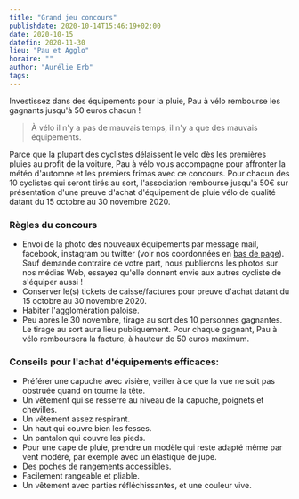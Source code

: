 ```yaml
---
title: "Grand jeu concours"
publishdate: 2020-10-14T15:46:19+02:00
date: 2020-10-15
datefin: 2020-11-30
lieu: "Pau et Agglo"
horaire: ""
author: "Aurélie Erb"
tags:
---
```



Investissez dans des équipements pour la pluie, Pau à vélo rembourse les gagnants jusqu'à 50 euros chacun !

<!--more-->

> À vélo il n'y a pas de mauvais temps, il n'y a que des mauvais équipements.


Parce que la plupart des cyclistes délaissent le vélo dès les premières pluies au profit de la voiture, Pau à vélo vous accompagne pour affronter la météo d'automne et les premiers frimas avec ce concours. Pour chacun des 10 cyclistes qui seront tirés au sort, l'association rembourse jusqu'à 50€ sur présentation d'une preuve d'achat d'équipement de pluie vélo de qualité datant du 15 octobre au 30 novembre 2020.

### Règles du concours

- Envoi de la photo des nouveaux équipements par message mail, facebook, instagram ou twitter (voir nos coordonnées en [bas de page](#footer)). Sauf demande contraire de votre part, nous publierons les photos sur nos médias Web, essayez qu'elle donnent envie aux autres cycliste de s'équiper aussi !
- Conserver le(s) tickets de caisse/factures pour preuve d'achat datant du 15 octobre au 30 novembre 2020.
- Habiter l'agglomération paloise.
- Peu après le 30 novembre, tirage au sort des 10 personnes gagnantes. Le tirage au sort aura lieu publiquement. Pour chaque gagnant, Pau à vélo remboursera la facture, à hauteur de 50 euros maximum.

### Conseils pour l'achat d'équipements efficaces:

- Préférer une capuche avec visière, veiller à ce que la vue ne soit pas obstruée quand on tourne la tête.
- Un vêtement qui se resserre au niveau de la capuche, poignets et chevilles.
- Un vêtement assez respirant.
- Un haut qui couvre bien les fesses.
- Un pantalon qui couvre les pieds.
- Pour une cape de pluie, prendre un modèle qui reste adapté même par vent modéré, par exemple avec un élastique de jupe.
- Des poches de rangements accessibles.
- Facilement rangeable et pliable.
- Un vêtement avec parties réfléchissantes, et une couleur vive.